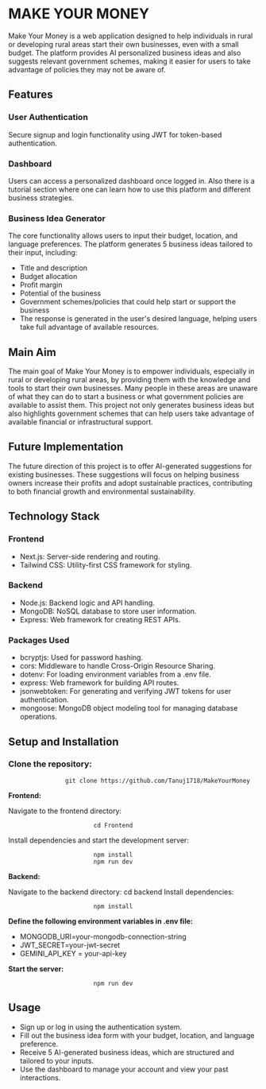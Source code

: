 # MAKE YOUR MONEY

Make Your Money is a web application designed to help individuals in rural or developing rural areas start their own businesses, even with a small budget. The platform provides AI personalized business ideas and also suggests relevant government schemes, making it easier for users to take advantage of policies they may not be aware of.

## Features

### User Authentication
Secure signup and login functionality using JWT for token-based authentication.

### Dashboard
Users can access a personalized dashboard once logged in. Also there is a tutorial section where one can learn how to use this platform and different business strategies.

### Business Idea Generator
The core functionality allows users to input their budget, location, and language preferences. The platform generates 5 business ideas tailored to their input, including:

* Title and description
* Budget allocation
* Profit margin
* Potential of the business
* Government schemes/policies that could help start or support the business
* The response is generated in the user's desired language, helping users take full advantage of available resources.


## Main Aim

The main goal of Make Your Money is to empower individuals, especially in rural or developing rural areas, by providing them with the knowledge and tools to start their own businesses. Many people in these areas are unaware of what they can do to start a business or what government policies are available to assist them. This project not only generates business ideas but also highlights government schemes that can help users take advantage of available financial or infrastructural support.

## Future Implementation
The future direction of this project is to offer AI-generated suggestions for existing businesses. These suggestions will focus on helping business owners increase their profits and adopt sustainable practices, contributing to both financial growth and environmental sustainability.

## Technology Stack

### Frontend

* Next.js: Server-side rendering and routing.
* Tailwind CSS: Utility-first CSS framework for styling.

### Backend

* Node.js: Backend logic and API handling.
* MongoDB: NoSQL database to store user information.
* Express: Web framework for creating REST APIs.

### Packages Used

* bcryptjs: Used for password hashing.
* cors: Middleware to handle Cross-Origin Resource Sharing.
* dotenv: For loading environment variables from a .env file.
* express: Web framework for building API routes.
* jsonwebtoken: For generating and verifying JWT tokens for user authentication.
* mongoose: MongoDB object modeling tool for managing database operations.


## Setup and Installation

### Clone the repository:

                    git clone https://github.com/Tanuj1718/MakeYourMoney

**Frontend:**

Navigate to the frontend directory:

                            cd Frontend

Install dependencies and start the development server:

                            npm install
                            npm run dev
**Backend:**

Navigate to the backend directory:
                            cd backend
Install dependencies:

                            npm install

**Define the following environment variables in .env file:**

* MONGODB_URI=your-mongodb-connection-string
* JWT_SECRET=your-jwt-secret
* GEMINI_API_KEY = your-api-key

**Start the server:**

                            npm run dev


## Usage

* Sign up or log in using the authentication system.
* Fill out the business idea form with your budget, location, and language preference.
* Receive 5 AI-generated business ideas, which are structured and tailored to your inputs.
* Use the dashboard to manage your account and view your past interactions.